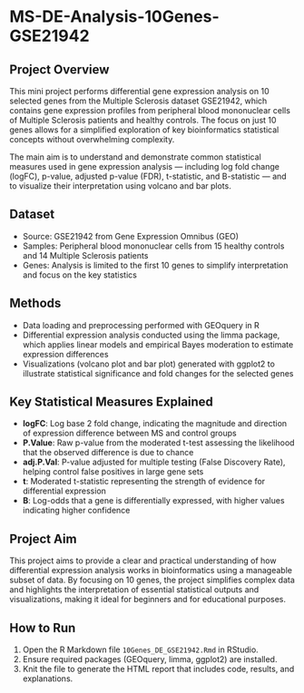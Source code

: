 # MS-DE-Analysis-10Genes-GSE21942

## Project Overview
This mini project performs differential gene expression analysis on 10 selected genes from the Multiple Sclerosis dataset GSE21942, which contains gene expression profiles from peripheral blood mononuclear cells of Multiple Sclerosis patients and healthy controls. The focus on just 10 genes allows for a simplified exploration of key bioinformatics statistical concepts without overwhelming complexity.

The main aim is to understand and demonstrate common statistical measures used in gene expression analysis — including log fold change (logFC), p-value, adjusted p-value (FDR), t-statistic, and B-statistic — and to visualize their interpretation using volcano and bar plots.

## Dataset
- Source: GSE21942 from Gene Expression Omnibus (GEO)
- Samples: Peripheral blood mononuclear cells from 15 healthy controls and 14 Multiple Sclerosis patients
- Genes: Analysis is limited to the first 10 genes to simplify interpretation and focus on the key statistics

## Methods
- Data loading and preprocessing performed with GEOquery in R
- Differential expression analysis conducted using the limma package, which applies linear models and empirical Bayes moderation to estimate expression differences
- Visualizations (volcano plot and bar plot) generated with ggplot2 to illustrate statistical significance and fold changes for the selected genes

## Key Statistical Measures Explained
- **logFC**: Log base 2 fold change, indicating the magnitude and direction of expression difference between MS and control groups
- **P.Value**: Raw p-value from the moderated t-test assessing the likelihood that the observed difference is due to chance
- **adj.P.Val**: P-value adjusted for multiple testing (False Discovery Rate), helping control false positives in large gene sets
- **t**: Moderated t-statistic representing the strength of evidence for differential expression
- **B**: Log-odds that a gene is differentially expressed, with higher values indicating higher confidence

## Project Aim
This project aims to provide a clear and practical understanding of how differential expression analysis works in bioinformatics using a manageable subset of data. By focusing on 10 genes, the project simplifies complex data and highlights the interpretation of essential statistical outputs and visualizations, making it ideal for beginners and for educational purposes.

## How to Run
1. Open the R Markdown file `10Genes_DE_GSE21942.Rmd` in RStudio.
2. Ensure required packages (GEOquery, limma, ggplot2) are installed.
3. Knit the file to generate the HTML report that includes code, results, and explanations.
